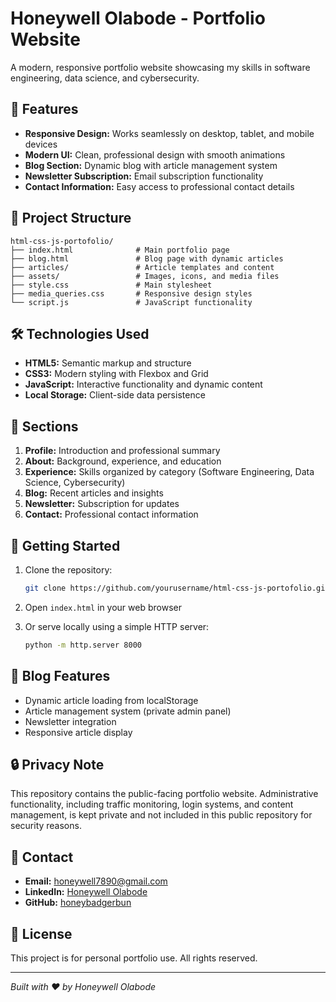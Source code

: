 # Honeywell Olabode - Portfolio Website

A modern, responsive portfolio website showcasing my skills in software engineering, data science, and cybersecurity.

## 🚀 Features

- **Responsive Design:** Works seamlessly on desktop, tablet, and mobile devices
- **Modern UI:** Clean, professional design with smooth animations
- **Blog Section:** Dynamic blog with article management system
- **Newsletter Subscription:** Email subscription functionality
- **Contact Information:** Easy access to professional contact details

## 📁 Project Structure

```
html-css-js-portofolio/
├── index.html              # Main portfolio page
├── blog.html               # Blog page with dynamic articles
├── articles/               # Article templates and content
├── assets/                 # Images, icons, and media files
├── style.css               # Main stylesheet
├── media_queries.css       # Responsive design styles
└── script.js               # JavaScript functionality
```

## 🛠️ Technologies Used

- **HTML5:** Semantic markup and structure
- **CSS3:** Modern styling with Flexbox and Grid
- **JavaScript:** Interactive functionality and dynamic content
- **Local Storage:** Client-side data persistence

## 🎯 Sections

1. **Profile:** Introduction and professional summary
2. **About:** Background, experience, and education
3. **Experience:** Skills organized by category (Software Engineering, Data Science, Cybersecurity)
4. **Blog:** Recent articles and insights
5. **Newsletter:** Subscription for updates
6. **Contact:** Professional contact information

## 🚀 Getting Started

1. Clone the repository:
   ```bash
   git clone https://github.com/yourusername/html-css-js-portofolio.git
   ```

2. Open `index.html` in your web browser

3. Or serve locally using a simple HTTP server:
   ```bash
   python -m http.server 8000
   ```

## 📝 Blog Features

- Dynamic article loading from localStorage
- Article management system (private admin panel)
- Newsletter integration
- Responsive article display

## 🔒 Privacy Note

This repository contains the public-facing portfolio website. Administrative functionality, including traffic monitoring, login systems, and content management, is kept private and not included in this public repository for security reasons.

## 📧 Contact

- **Email:** honeywell7890@gmail.com
- **LinkedIn:** [Honeywell Olabode](https://www.linkedin.com/in/honeywell-olabode)
- **GitHub:** [honeybadgerbun](https://github.com/honeybadgerbun)

## 📄 License

This project is for personal portfolio use. All rights reserved.

---

*Built with ❤️ by Honeywell Olabode* 
